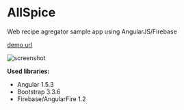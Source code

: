 # AllSpice
Web recipe agregator sample app using AngularJS/Firebase 

[demo url](https://amber-heat-8766.firebaseapp.com/)

![screenshot](https://dl.dropboxusercontent.com/u/274769/allspice_screen.jpg)

**Used libraries:**
- Angular 1.5.3
- Bootstrap 3.3.6
- Firebase/AngularFire 1.2

